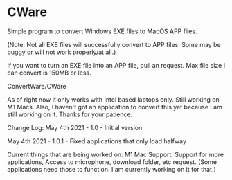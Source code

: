 # CWare
Simple program to convert Windows EXE files to MacOS APP files.

(Note: Not all EXE files will successfully convert to APP files. Some may be buggy or will not work properly/at all.)

If you want to turn an EXE file into an APP file, pull an request. Max file size I can convert is 150MB or less.

ConvertWare/CWare

As of right now it only works with Intel based laptops only. Still working on M1 Macs. Also, I haven't got an application to convert this yet because I am still working on it. Thanks for your patience.

Change Log:
May 4th 2021 - 1.0 - Initial version


May 4th 2021 - 1.0.1 - Fixed applications that only load halfway


Current things that are being worked on: M1 Mac Support, Support for more applications, Access to microphone, download folder, etc request. (Some applications need those to function. I am currently working on it for that.)

























